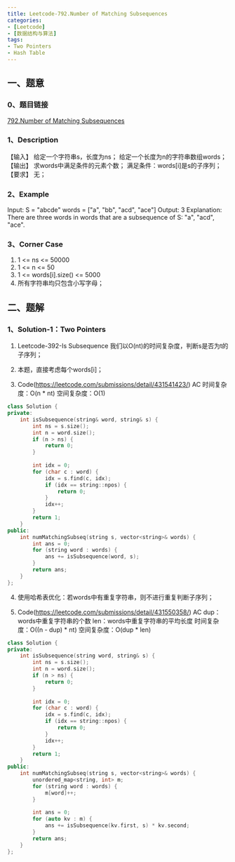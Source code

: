 ```yaml
---
title: Leetcode-792.Number of Matching Subsequences
categories: 
- [Leetcode]
- [数据结构与算法]
tags: 
- Two Pointers
- Hash Table
---
```


## 一、题意

### 0、题目链接
[792.Number of Matching Subsequences](https://leetcode.com/problems/number-of-matching-subsequences/)

### 1、Description
【输入】
给定一个字符串s，长度为ns；
给定一个长度为n的字符串数组words；
【输出】
求words中满足条件的元素个数；
满足条件：words[i]是s的子序列；
【要求】
无；

### 2、Example
Input: 
S = "abcde"
words = ["a", "bb", "acd", "ace"]
Output: 3
Explanation: There are three words in words that are a subsequence of S: "a", "acd", "ace".

<!-- more -->

### 3、Corner Case
1. 1 <= ns <= 50000
2. 1 <= n <= 50
3. 1 <= words[i].size() <= 5000
4. 所有字符串均只包含小写字母；

## 二、题解

### 1、Solution-1：Two Pointers
1. Leetcode-392-Is Subsequence
我们以O(nt)的时间复杂度，判断s是否为t的子序列；

2. 本题，直接考虑每个words[i]；

3. Code(https://leetcode.com/submissions/detail/431541423/)
AC
时间复杂度：O(n * nt)
空间复杂度：O(1)
```C++
class Solution {
private:
    int isSubsequence(string& word, string& s) {
        int ns = s.size();
        int n = word.size();
        if (n > ns) {
            return 0;
        }
        
        int idx = 0;
        for (char c : word) {
            idx = s.find(c, idx);
            if (idx == string::npos) {
                return 0;
            }
            idx++;
        }
        return 1;
    }
public:
    int numMatchingSubseq(string s, vector<string>& words) {
        int ans = 0;
        for (string word : words) {
            ans += isSubsequence(word, s);
        }
        return ans;
    }
};
```

4. 使用哈希表优化：若words中有重复字符串，则不进行重复判断子序列；

5. Code(https://leetcode.com/submissions/detail/431550358/)
AC
dup：words中重复字符串的个数
len：words中重复字符串的平均长度
时间复杂度：O((n - dup) * nt)
空间复杂度：O(dup * len)
```C++
class Solution {
private:
    int isSubsequence(string word, string& s) {
        int ns = s.size();
        int n = word.size();
        if (n > ns) {
            return 0;
        }
        
        int idx = 0;
        for (char c : word) {
            idx = s.find(c, idx);
            if (idx == string::npos) {
                return 0;
            }
            idx++;
        }
        return 1;
    }
public:
    int numMatchingSubseq(string s, vector<string>& words) {
        unordered_map<string, int> m;
        for (string word : words) {
            m[word]++;
        }
        
        int ans = 0;
        for (auto kv : m) {
            ans += isSubsequence(kv.first, s) * kv.second;
        }
        return ans;
    }
};
```